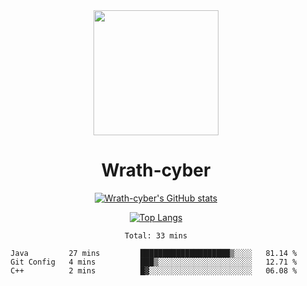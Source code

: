 <div align="center">
  <img src="https://avatars.githubusercontent.com/u/73003857?v=4" width="200px"/>
  <h1>Wrath-cyber</h1>

[![Wrath-cyber's GitHub stats](https://github-readme-stats.vercel.app/api?username=Wrath-cyber&show_icons=true&theme=synthwave)](https://github.com/anuraghazra/github-readme-stats)

[![Top Langs](https://github-readme-stats.vercel.app/api/top-langs/?username=Wrath-cyber&layout=compact&theme=synthwave)](https://github.com/Wrath-cyber/github-readme-stats)
 
<!--START_SECTION:waka-->
```text
Total: 33 mins

Java         27 mins         ████████████████████▒░░░░   81.14 % 
Git Config   4 mins          ███▒░░░░░░░░░░░░░░░░░░░░░   12.71 % 
C++          2 mins          █▓░░░░░░░░░░░░░░░░░░░░░░░   06.08 % 
```
<!--END_SECTION:waka-->
